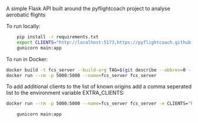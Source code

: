 A simple Flask API built around the pyflightcoach project to analyse aerobatic flights


To run locally:
```bash
    pip install -r requirements.txt
    export CLIENTS="http://localhost:5173,https://pyflightcoach.github.io" 
    gunicorn main:app
```



To run in Docker:

```bash
docker build -t fcs_server --build-arg TAG=$(git describe --abbrev=0 --tags ) .
docker run --rm -p 5000:5000 --name=fcs_server fcs_server
```

To add additional clients to the list of known origins add a comma seperated list to the environment
variable EXTRA_CLIENTS:

```bash
docker run --rm -p 5000:5000 --name=fcs_server fcs_server -e CLIENTS="http://localhost:5173,http://localhost:4173,https://pyflightcoach.github.io"
```


```bash
    gunicorn main:app
```